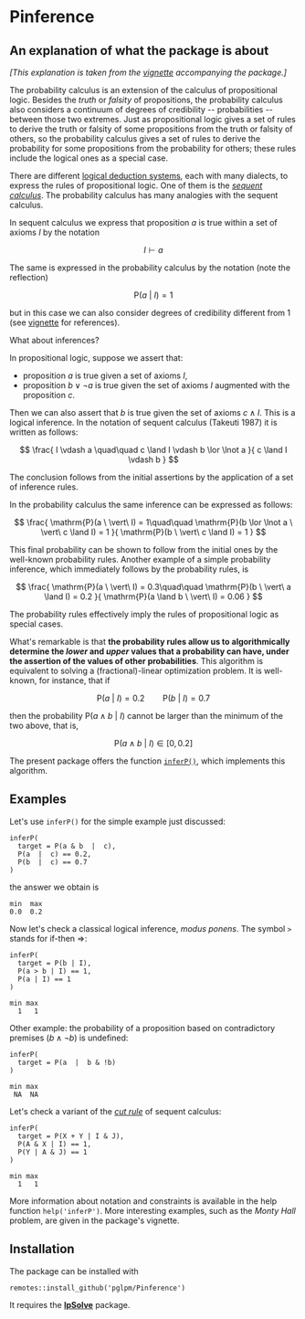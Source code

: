 # Pinference

## An explanation of what the package is about

*[This explanation is taken from the [vignette](https://pglpm.github.io/Pinference/articles/inferP.html) accompanying the package.]*

The probability calculus is an extension of the calculus of propositional logic. Besides the *truth* or *falsity* of propositions, the probability calculus also considers a continuum of degrees of credibility -- probabilities -- between those two extremes. Just as propositional logic gives a set of rules to derive the truth or falsity of some propositions from the truth or falsity of others, so the probability calculus gives a set of rules to derive the probability for some propositions from the probability for others; these rules include the logical ones as a special case.

There are different [logical deduction systems](https://plato.stanford.edu/archives/spr2023/entries/natural-deduction/), each with many dialects, to express the rules of propositional logic. One of them is the [*sequent calculus*](https://encyclopediaofmath.org/wiki/Sequent_calculus). The probability calculus has many analogies with the sequent calculus.

In sequent calculus we express that proposition $a$ is true within a set of axioms $I$ by the notation

$$
I \vdash a
$$

The same is expressed in the probability calculus by the notation (note the reflection)

$$
\mathrm{P}(a \ \vert\  I) = 1
$$

but in this case we can also consider degrees of credibility different from $1$ (see [vignette](https://pglpm.github.io/Pinference/articles/inferP.html) for references).

    

What about inferences?

In propositional logic, suppose we assert that:

- proposition $a$ is true given a set of axioms $I$,
- proposition $b \lor \lnot a$ is true given the set of axioms $I$ augmented with the proposition $c$.

Then we can also assert that $b$ is true given the set of axioms $c \land I$. This is a logical inference. In the notation of sequent calculus (Takeuti 1987) it is written as follows:

$$
\frac{
I \vdash a \quad\quad c \land I \vdash b \lor \lnot a
}{
c \land I \vdash b
}
$$

The conclusion follows from the initial assertions by the application of a set of inference rules.

In the probability calculus the same inference can be expressed as follows:

$$
\frac{
\mathrm{P}(a \ \vert\  I) = 1\quad\quad \mathrm{P}(b \lor \lnot a \ \vert\  c \land I) = 1
}{
\mathrm{P}(b \ \vert\  c \land I) = 1
}
$$

This final probability can be shown to follow from the initial ones by the well-known probability rules. Another example of a simple probability inference, which immediately follows by the probability rules, is

$$
\frac{
\mathrm{P}(a \ \vert\  I) = 0.3\quad\quad \mathrm{P}(b \ \vert\  a \land I) = 0.2
}{
\mathrm{P}(a \land b \ \vert\  I) = 0.06
}
$$


The probability rules effectively imply the rules of propositional logic as special cases.

What's remarkable is that **the probability rules allow us to algorithmically determine the *lower* and *upper* values that a probability can have, under the assertion of the values of other probabilities**. This algorithm is equivalent to solving a (fractional)-linear optimization problem. It is well-known, for instance, that if

$$
\mathrm{P}(a \ \vert\  I) = 0.2 \qquad
\mathrm{P}(b \ \vert\  I) = 0.7
$$

then the probability $\mathrm{P}(a \land b \ \vert\  I)$ cannot be larger than the minimum of the two above, that is,

$$
\mathrm{P}(a \land b \ \vert\  I) \in [0, 0.2]
$$

The present package offers the function [`inferP()`](https://pglpm.github.io/Pinference/reference/inferP.html), which implements this algorithm.

## Examples

Let's use `inferP()` for the simple example just discussed:

```
inferP(
  target = P(a & b  |  c),
  P(a  |  c) == 0.2,
  P(b  |  c) == 0.7
)
```
the answer we obtain is
```
min  max
0.0  0.2
```

Now let's check a classical logical inference, *modus ponens*. The symbol ` > ` stands for if-then $\Rightarrow$:
```
inferP(
  target = P(b | I),
  P(a > b | I) == 1,
  P(a | I) == 1
)

min max 
  1   1 
```


Other example: the probability of a proposition based on contradictory premises ($b \land \lnot b$) is undefined:
```
inferP(
  target = P(a  |  b & !b)
)

min max
 NA  NA
```


Let's check a variant of the [*cut rule*](https://ncatlab.org/nlab/show/cut+rule) of sequent calculus:
```
inferP(
  target = P(X + Y | I & J),
  P(A & X | I) == 1,
  P(Y | A & J) == 1
)

min max 
  1   1 
```


More information about notation and constraints is available in the help function `help('inferP')`. More interesting examples, such as the *Monty Hall* problem, are given in the package's vignette.


## Installation
The package can be installed with
```
remotes::install_github('pglpm/Pinference')
```

It requires the [**lpSolve**](https://cran.r-project.org/package=lpSolve) package.


